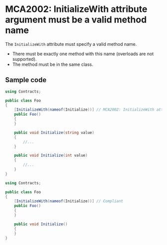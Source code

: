 # MCA2002: InitializeWith attribute argument must be a valid method name

The `InitializeWith` attribute must specify a valid method name.

+ There must be exactly one method with this name (overloads are not supported).
+ The method must be in the same class.

## Sample code

````csharp
using Contracts;

public class Foo
{
    [InitializeWith(nameof(Initialize))] // MCA2002: InitializeWith attribute argument must be a valid method name
    public Foo()
    {
    }

    public void Initialize(string value)
    {
        //...
    }

    public void Initialize(int value)
    {
        //...
    }
}
````

````csharp
using Contracts;

public class Foo
{
    [InitializeWith(nameof(Initialize))] // Compliant
    public Foo()
    {
    }

    public void Initialize()
    {
    }
}
````
